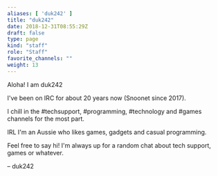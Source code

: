```yaml
---
aliases: [ 'duk242' ]
title: "duk242"
date: 2018-12-31T08:55:29Z
draft: false
type: page
kind: "staff"
role: "Staff"
favorite_channels: ""
weight: 13
---
```


Aloha! I am duk242

I've been on IRC for about 20 years now (Snoonet since 2017).

I chill in the #techsupport, #programming, #technology and #games channels for the most part.

IRL I'm an Aussie who likes games, gadgets and casual programming.

Feel free to say hi! I'm always up for a random chat about tech support, games or whatever.

– duk242
